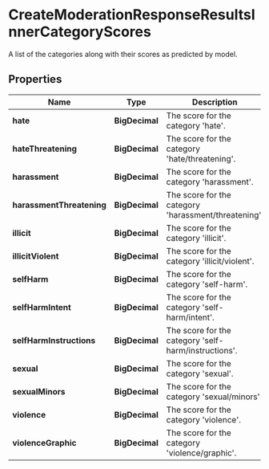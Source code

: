 

# CreateModerationResponseResultsInnerCategoryScores

A list of the categories along with their scores as predicted by model.

## Properties

| Name | Type | Description | Notes |
|------------ | ------------- | ------------- | -------------|
|**hate** | **BigDecimal** | The score for the category &#39;hate&#39;. |  |
|**hateThreatening** | **BigDecimal** | The score for the category &#39;hate/threatening&#39;. |  |
|**harassment** | **BigDecimal** | The score for the category &#39;harassment&#39;. |  |
|**harassmentThreatening** | **BigDecimal** | The score for the category &#39;harassment/threatening&#39;. |  |
|**illicit** | **BigDecimal** | The score for the category &#39;illicit&#39;. |  |
|**illicitViolent** | **BigDecimal** | The score for the category &#39;illicit/violent&#39;. |  |
|**selfHarm** | **BigDecimal** | The score for the category &#39;self-harm&#39;. |  |
|**selfHarmIntent** | **BigDecimal** | The score for the category &#39;self-harm/intent&#39;. |  |
|**selfHarmInstructions** | **BigDecimal** | The score for the category &#39;self-harm/instructions&#39;. |  |
|**sexual** | **BigDecimal** | The score for the category &#39;sexual&#39;. |  |
|**sexualMinors** | **BigDecimal** | The score for the category &#39;sexual/minors&#39;. |  |
|**violence** | **BigDecimal** | The score for the category &#39;violence&#39;. |  |
|**violenceGraphic** | **BigDecimal** | The score for the category &#39;violence/graphic&#39;. |  |



